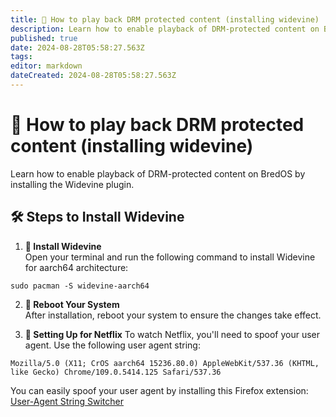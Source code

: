 ```yaml
---
title: 🎥 How to play back DRM protected content (installing widevine)
description: Learn how to enable playback of DRM-protected content on BredOS by installing the Widevine plugin
published: true
date: 2024-08-28T05:58:27.563Z
tags: 
editor: markdown
dateCreated: 2024-08-28T05:58:27.563Z
---
```


# 🎥 How to play back DRM protected content (installing widevine)

Learn how to enable playback of DRM-protected content on BredOS by installing the Widevine plugin. 

## 🛠️ Steps to Install Widevine

1. **🔧 Install Widevine**  
   Open your terminal and run the following command to install Widevine for aarch64 architecture:
```
sudo pacman -S widevine-aarch64
```

2. **🔄 Reboot Your System**  
	After installation, reboot your system to ensure the changes take effect.
   
   
3. **🍿 Setting Up for Netflix**
	To watch Netflix, you'll need to spoof your user agent. Use the following user agent string:

```
Mozilla/5.0 (X11; CrOS aarch64 15236.80.0) AppleWebKit/537.36 (KHTML, like Gecko) Chrome/109.0.5414.125 Safari/537.36
```
You can easily spoof your user agent by installing this Firefox extension: [User-Agent String Switcher](https://addons.mozilla.org/en-GB/firefox/addon/user-agent-string-switcher/)

